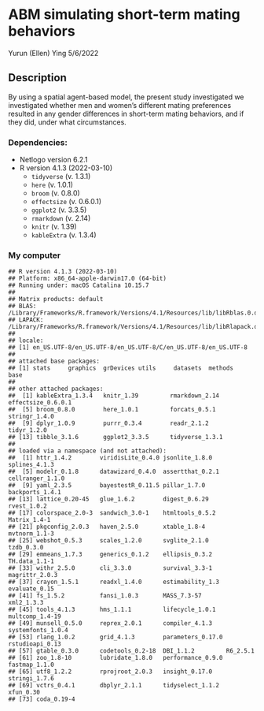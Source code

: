 ABM simulating short-term mating behaviors
================
Yurun (Ellen) Ying
5/6/2022

## Description

By using a spatial agent-based model, the present study investigated we
investigated whether men and women’s different mating preferences
resulted in any gender differences in short-term mating behaviors, and
if they did, under what circumstances.

### Dependencies:

-   Netlogo version 6.2.1
-   R version 4.1.3 (2022-03-10)
    -   `tidyverse` (v. 1.3.1)
    -   `here` (v. 1.0.1)
    -   `broom` (v. 0.8.0)
    -   `effectsize` (v. 0.6.0.1)
    -   `ggplot2` (v. 3.3.5)
    -   `rmarkdown` (v. 2.14)
    -   `knitr` (v. 1.39)
    -   `kableExtra` (v. 1.3.4)

### My computer

    ## R version 4.1.3 (2022-03-10)
    ## Platform: x86_64-apple-darwin17.0 (64-bit)
    ## Running under: macOS Catalina 10.15.7
    ## 
    ## Matrix products: default
    ## BLAS:   /Library/Frameworks/R.framework/Versions/4.1/Resources/lib/libRblas.0.dylib
    ## LAPACK: /Library/Frameworks/R.framework/Versions/4.1/Resources/lib/libRlapack.dylib
    ## 
    ## locale:
    ## [1] en_US.UTF-8/en_US.UTF-8/en_US.UTF-8/C/en_US.UTF-8/en_US.UTF-8
    ## 
    ## attached base packages:
    ## [1] stats     graphics  grDevices utils     datasets  methods   base     
    ## 
    ## other attached packages:
    ##  [1] kableExtra_1.3.4   knitr_1.39         rmarkdown_2.14     effectsize_0.6.0.1
    ##  [5] broom_0.8.0        here_1.0.1         forcats_0.5.1      stringr_1.4.0     
    ##  [9] dplyr_1.0.9        purrr_0.3.4        readr_2.1.2        tidyr_1.2.0       
    ## [13] tibble_3.1.6       ggplot2_3.3.5      tidyverse_1.3.1   
    ## 
    ## loaded via a namespace (and not attached):
    ##  [1] httr_1.4.2        viridisLite_0.4.0 jsonlite_1.8.0    splines_4.1.3    
    ##  [5] modelr_0.1.8      datawizard_0.4.0  assertthat_0.2.1  cellranger_1.1.0 
    ##  [9] yaml_2.3.5        bayestestR_0.11.5 pillar_1.7.0      backports_1.4.1  
    ## [13] lattice_0.20-45   glue_1.6.2        digest_0.6.29     rvest_1.0.2      
    ## [17] colorspace_2.0-3  sandwich_3.0-1    htmltools_0.5.2   Matrix_1.4-1     
    ## [21] pkgconfig_2.0.3   haven_2.5.0       xtable_1.8-4      mvtnorm_1.1-3    
    ## [25] webshot_0.5.3     scales_1.2.0      svglite_2.1.0     tzdb_0.3.0       
    ## [29] emmeans_1.7.3     generics_0.1.2    ellipsis_0.3.2    TH.data_1.1-1    
    ## [33] withr_2.5.0       cli_3.3.0         survival_3.3-1    magrittr_2.0.3   
    ## [37] crayon_1.5.1      readxl_1.4.0      estimability_1.3  evaluate_0.15    
    ## [41] fs_1.5.2          fansi_1.0.3       MASS_7.3-57       xml2_1.3.3       
    ## [45] tools_4.1.3       hms_1.1.1         lifecycle_1.0.1   multcomp_1.4-19  
    ## [49] munsell_0.5.0     reprex_2.0.1      compiler_4.1.3    systemfonts_1.0.4
    ## [53] rlang_1.0.2       grid_4.1.3        parameters_0.17.0 rstudioapi_0.13  
    ## [57] gtable_0.3.0      codetools_0.2-18  DBI_1.1.2         R6_2.5.1         
    ## [61] zoo_1.8-10        lubridate_1.8.0   performance_0.9.0 fastmap_1.1.0    
    ## [65] utf8_1.2.2        rprojroot_2.0.3   insight_0.17.0    stringi_1.7.6    
    ## [69] vctrs_0.4.1       dbplyr_2.1.1      tidyselect_1.1.2  xfun_0.30        
    ## [73] coda_0.19-4
